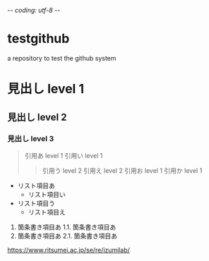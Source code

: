 -*- coding: utf-8 -*-

# testgithub
a repository to test the github system

# 見出し level 1 
## 見出し level 2 
### 見出し level 3 

> 引用あ level 1 
引用い level 1 
>> 引用う level 2 
引用え level 2 
> 引用お level 1 
引用か level 1 

* リスト項目あ
  * リスト項目い
* リスト項目う
  * リスト項目え

1. 箇条書き項目あ
  1.1. 箇条書き項目あ
2. 箇条書き項目あ
  2.1. 箇条書き項目あ

<https://www.ritsumei.ac.jp/se/re/izumilab/>
